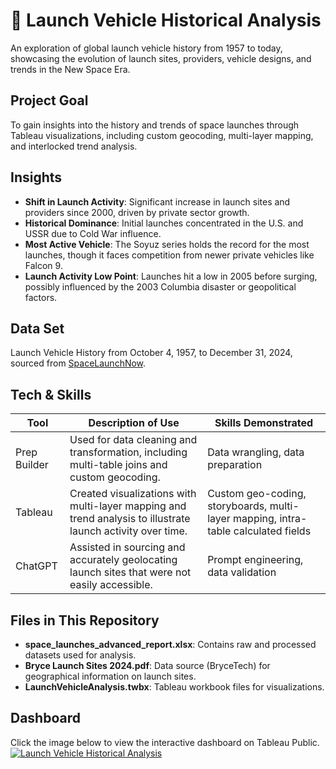 # 🚀 Launch Vehicle Historical Analysis

An exploration of global launch vehicle history from 1957 to today, showcasing the evolution of launch sites, providers, vehicle designs, and trends in the New Space Era.

## Project Goal
To gain insights into the history and trends of space launches through Tableau visualizations, including custom geocoding, multi-layer mapping, and interlocked trend analysis.

## Insights
- **Shift in Launch Activity**: Significant increase in launch sites and providers since 2000, driven by private sector growth.
- **Historical Dominance**: Initial launches concentrated in the U.S. and USSR due to Cold War influence.
- **Most Active Vehicle**: The Soyuz series holds the record for the most launches, though it faces competition from newer private vehicles like Falcon 9.
- **Launch Activity Low Point**: Launches hit a low in 2005 before surging, possibly influenced by the 2003 Columbia disaster or geopolitical factors.

## Data Set
Launch Vehicle History from October 4, 1957, to December 31, 2024, sourced from [SpaceLaunchNow](https://spacelaunchnow.me).

## Tech & Skills

| Tool         | Description of Use                                                                                                   | Skills Demonstrated                     |
|--------------|----------------------------------------------------------------------------------------------------------------------|-----------------------------------------|
| Prep Builder | Used for data cleaning and transformation, including multi-table joins and custom geocoding.                         | Data wrangling, data preparation       |
| Tableau      | Created visualizations with multi-layer mapping and trend analysis to illustrate launch activity over time.          | Custom geo-coding, storyboards, multi-layer mapping, intra-table calculated fields|
| ChatGPT      | Assisted in sourcing and accurately geolocating launch sites that were not easily accessible.                        | Prompt engineering, data validation              |



## Files in This Repository
- **space_launches_advanced_report.xlsx**: Contains raw and processed datasets used for analysis.
- **Bryce Launch Sites 2024.pdf**: Data source (BryceTech) for geographical information on launch sites.
- **LaunchVehicleAnalysis.twbx**: Tableau workbook files for visualizations.

## Dashboard
Click the image below to view the interactive dashboard on Tableau Public.
[![Launch Vehicle Historical Analysis](https://public.tableau.com/static/images/La/LaunchVehicleAnalysis/Story1/1_rss.png)](https://public.tableau.com/app/profile/bryce.blackwell/viz/LaunchVehicleAnalysis/Story1)


